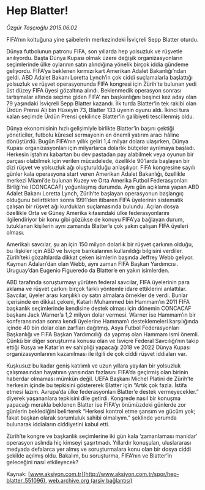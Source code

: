 # Hep Blatter!

*Özgür Taşçıoğlu 2015.06.02*

<div class="pNewsDetailMainContent ctx_content" itemprop="articleBody">
 <p>
  FIFA’nın koltuğuna yine şaibelerin merkezindeki İsviçreli Sepp Blatter oturdu.
 </p>
 <p>
  Dünya futbolunun patronu FIFA, son yıllarda hep yolsuzluk ve rüşvetle anılıyordu. Başta Dünya Kupası olmak üzere değişik organizasyonların seçimlerinde ülke oylarının satın alındığına yönelik birçok iddia gündeme geliyordu. FIFA’ya beklenen kırmızı kart Amerikan Adalet Bakanlığı’ndan geldi. ABD Adalet Bakanı Loretta Lynch’in çok ciddi suçlamalarla başlattığı yolsuzluk ve rüşvet operasyonunda FIFA kongresi için Zürih’te bulunan yedi üst düzey FIFA üyesi gözaltına alındı. Beklenmedik operasyon sonrası tartışmalar altında seçime giden FIFA’ nın başkanlığını beşinci kez aday olan 79 yaşındaki İsviçreli Sepp Blatter kazandı. İlk turda Blatter’in tek rakibi olan Ürdün Prensi Ali bin Hüseyin 73, Blatter 133 üyenin oyunu aldı. İkinci tura kalan seçimde Ürdün Prensi çekilince Blatter’in galibiyeti tescillenmiş oldu.
 </p>
 <p>
  Dünya ekonomisinin hızlı gelişimiyle birlikte Blatter’in başını çektiği yöneticiler, futbolu küresel sermayenin en önemli yatırım aracı hâline dönüştürdü. Bugün FIFA’nın yıllık geliri 1,4 milyar dolara ulaşırken, Dünya Kupası organizasyonları için milyarlarca dolarlık bütçeler ayrılmaya başladı. Herkesin iştahını kabartan bu dev pastadan pay alabilmek veya oyunun bir parçası olabilmek için verilen mücadelede, özellikle 90’larda başlayan bir dizi rüşvet ve yolsuzluk ağı oluşturulduğu anlaşılıyor. FIFA kongresine sayılı günler kala operasyona start veren Amerikan Adalet Bakanlığı, özellikle merkezi Miami’de bulunan Kuzey ve Orta Amerika Futbol Federasyonları Birliği’ne (CONCACAF) yoğunlaşmış durumda. Aynı gün açıklama yapan ABD Adalet Bakanı Loretta Lynch, Zürih’te başlayan operasyonun başlangıç olduğunu belirttikten sonra 1991’den itibaren FIFA üyelerinin sistematik çalışan bir rüşvet ağı kurdukları suçlamasında bulundu. Açılan dosya özellikle Orta ve Güney Amerika kıtasındaki ülke federasyonlarını ilgilendiriyor bir konu gibi gözükse de konuyu FIFA’ya bağlayan durum, tutuklanan kişilerin aynı zamanda Blatter’e çok yakın çalışan FIFA üyeleri olması.
 </p>
 <p>
  Amerikalı savcılar, şu an için 150 milyon dolarlık bir rüşvet çarkının olduğu, bu ilişkiler için ABD ve İsviçre bankalarının kullanıldığı bilgisini verdiler. Zürih’teki gözaltılarda dikkat çeken isimlerin başında Jeffrey Webb geliyor. Kayman Adaları’dan olan Webb, aynı zaman FIFA Başkan Yardımcısı. Uruguay’dan Eugenio Figueredo da Blatter’e en yakın isimlerden.
 </p>
 <p>
  ABD tarafında soruşturmayı yürüten federal savcılar, FIFA üyelerinin para aklama ve rüşvet çarkını birçok farklı yöntemle idare ettiklerini anlattılar. Savcılar, üyeler arası karşılıklı oy satın almalara örnekler de verdi. Bunlar içerisinde en dikkat çekeni, Katarlı Muhammed bin Hammam’ın 2011 FIFA başkanlık seçimlerinde kendisine destek olması için dönemin CONCACAF başkanı Jack Warner’a 1,2 milyon dolar vermesi. Warner ise Hammam’ın bir konferansından sonra kendi üyelerine Hammam’ı desteklemeleri karşılığında içinde 40 bin dolar olan zarfları dağıtmış. Asya Futbol Federasyonları Başkanlığı ve FIFA Başkan Yardımcılığı da yapmış olan Hammam ismi önemli. Çünkü bir diğer soruşturma konusu olan ve İsviçre Federal Savcılığı’nın takip ettiği Rusya ve Katar’ın ev sahipliği yapacağı 2018 ve 2022 Dünya Kupası organizasyonlarının kazanılması ile ilgili de çok ciddi rüşvet iddiaları var.
 </p>
 <p>
  Kuşkusuz bu kadar geniş katılımlı ve uzun yıllara yayılan bir yolsuzluk çalışmasından hayatının yarısından fazlasını FIFA’da geçirmiş olan birinin haberdar olmaması mümkün değil. UEFA Başkanı Michel Platini de Zürih’te herkesin içinde bu tepkisini göstererek Blatter için “Artık çok fazla. İstifa etmesi lazım. Avrupa’da ülke federasyonları Blatter’e destek vermeyecekler.” diyerek yaşananlara tepkisini dile getirdi. Kongrede nasıl bir konuşma yapacağı merakla beklenen Blatter ise FIFA’yı önümüzdeki günlerde zor günlerin beklediğini belirterek “Herkesi kontrol etme şansım ve gücüm yok; fakat başkan olarak sorumluluk sahibi olmalıyım.” şeklinde yorumda bulunarak iddiaların ciddiyetini kabul etti.
 </p>
 <p>
  Zürih’te kongre ve başkanlık seçimlerine iki gün kala ‘zamanlaması manidar’ operasyon aslında hiç kimseyi şaşırtmadı. Yıllardır konuşulan, uluslararası medyada defalarca yer almış ve soruşturmalara konu olan bir dosya ciddi şekilde açılmış oldu. Bakalım, bu soruşturma, FIFA’nın ve Blatter’in geleceğini nasıl etkileyecek?
 </p>
</div>


Kaynak: [www.aksiyon.com.tr](http://www.aksiyon.com.tr/spor/hep-blatter_551096), [web.archive.org (arşiv bağlantısı)](http://web.archive.org/web/20151217133752/http://www.aksiyon.com.tr/spor/hep-blatter_551096)

